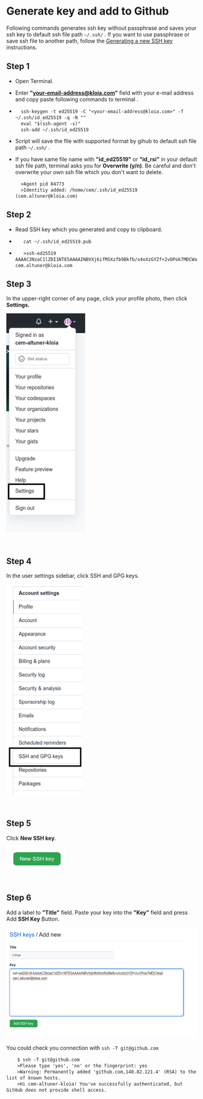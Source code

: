 # <b>Generate key and add to Github</b>

Following commands generates ssh key without passphrase and saves your ssh key to default ssh file  path  `~/.ssh/` . If you want to use passphrase or save ssh file to another path, follow the [Generating a new SSH key](./generate-ssh.md) instructions.




## **Step 1**

- Open Terminal.

- Enter **"your-email-address@kloia.com"** field with your e-mail address and copy paste following commands to terminal .
- 
        ssh-keygen -t ed25519 -C "<your-email-address@kloia.com>" -f ~/.ssh/id_ed25519 -q -N ""
        eval "$(ssh-agent -s)" 
        ssh-add ~/.ssh/id_ed25519

- Script will save the file with supported format by gihub to  default ssh file  path  `~/.ssh/` . 
- If you have same file name with **"id_ed25519"** or **"id_rsi"** in your default ssh file path, terminal asks you for **Overwrite (y/n)**. Be careful and don't overwrite your own ssh file which you don't want to delete.


        >Agent pid 84773
        >Identitiy added: /home/cem/.ssh/id_ed25519 (cem.altuner@kloia.com)

## **Step 2**

- Read SSH key which you generated and copy to clipboard.

-        cat ~/.ssh/id_ed25519.pub
-        >ssh-ed25519 AAAAC3NzaC1lZDI1NTE5AAAAINBVXj6ifMSXzfb9Bkfb/o4oXzGYZf+2vOPok7MDCWa5 cem.altuner@kloia.com    




## **Step 3**
In the upper-right corner of any page, click your profile photo, then click **Settings.**

<img src="./Assets/Github/settings.png" width="208">

&nbsp;
## **Step 4**
In the user settings sidebar, click SSH and GPG keys.

<img src="./Assets/Github/AccountSettings.png" width="200">

&nbsp;
## **Step 5**
Click **New SSH key**.

<img src="./Assets/Github/new_ssh_key.png" width="158">

&nbsp;
## **Step 6**
Add a label to **"Title"** field. Paste your key into the **"Key"** field and press Add **SSH Key** Button.

<img src="./Assets/Github/add_ssh_key.png" width="800">


You could check you connection with `ssh -T git@github.com`

        $ ssh -T git@github.com
        >Please type 'yes', 'no' or the fingerprint: yes
        >Warning: Permanently added 'github.com,140.82.121.4' (RSA) to the list of known hosts.
        >Hi cem-altuner-kloia! You've successfully authenticated, but GitHub does not provide shell access.
